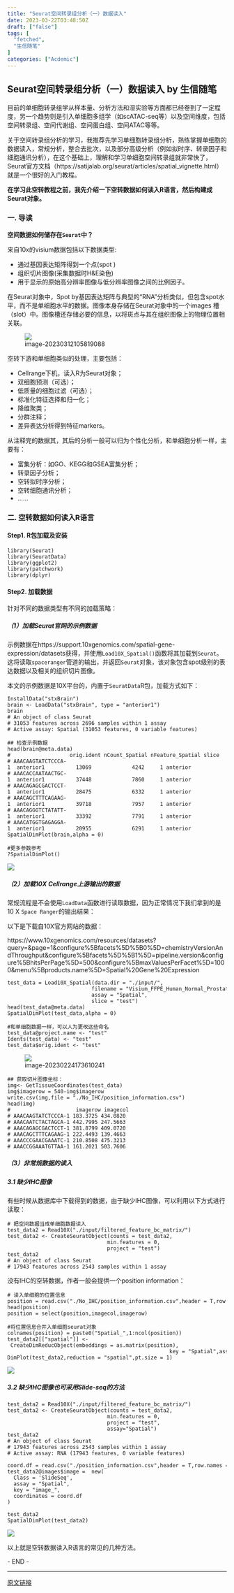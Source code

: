 ```yaml
---
title: "Seurat空间转录组分析（一）数据读入"
date: 2023-03-22T03:48:50Z
draft: ["false"]
tags: [
  "fetched",
  "生信随笔"
]
categories: ["Acdemic"]
---
```

Seurat空间转录组分析（一）数据读入 by 生信随笔
------
<div><section data-tool="mdnice编辑器" data-website="https://www.mdnice.com"><p data-tool="mdnice编辑器">目前的单细胞转录组学从样本量、分析方法和湿实验等方面都已经卷到了一定程度，另一个趋势则是引入单细胞多组学（如scATAC-seq等）以及空间维度，包括空间转录组、空间代谢组、空间蛋白组、空间ATAC等等。</p><p data-tool="mdnice编辑器">关于空间转录组分析的学习，我推荐先学习单细胞转录组分析，熟练掌握单细胞的数据读入，常规分析，整合去批次，以及部分高级分析（例如拟时序、转录因子和细胞通讯分析），在这个基础上，理解和学习单细胞空间转录组就非常快了，Seurat官方文档（https://satijalab.org/seurat/articles/spatial_vignette.html）就是一个很好的入门教程。</p><p data-tool="mdnice编辑器"><strong>在学习此空转教程之前，我先介绍一下空转数据如何读入R语言，然后构建成Seurat对象。</strong></p><h3 data-tool="mdnice编辑器">一. 导读</h3><p data-tool="mdnice编辑器"><strong>空间数据如何储存在<code>Seurat</code>中？</strong></p><p data-tool="mdnice编辑器">来自10x的visium数据包括以下数据类型:</p><ul data-tool="mdnice编辑器"><li><section>通过基因表达矩阵得到一个点(spot )</section></li><li><section>组织切片图像(采集数据时H&amp;E染色)</section></li><li><section>用于显示的原始高分辨率图像与低分辨率图像之间的比例因子。</section></li></ul><p data-tool="mdnice编辑器">在Seurat对象中，Spot by基因表达矩阵与典型的“RNA”分析类似，但包含spot水平，而不是单细胞水平的数据。图像本身存储在Seurat对象中的一个images 槽（slot）中。图像槽还存储必要的信息，以将斑点与其在组织图像上的物理位置相关联。</p><figure data-tool="mdnice编辑器"><img data-ratio="0.562200956937799" data-src="https://mmbiz.qpic.cn/mmbiz/fTW9zRI3eqWicABLHNgNhlp0hNcSyCPcZeXE7FicVwUweGnc1dbia158qgFbjIf0m69acu0qWtbZLUDxib6GDja4bg/640?wx_fmt=other" data-type="other" data-w="418" src="https://mmbiz.qpic.cn/mmbiz/fTW9zRI3eqWicABLHNgNhlp0hNcSyCPcZeXE7FicVwUweGnc1dbia158qgFbjIf0m69acu0qWtbZLUDxib6GDja4bg/640?wx_fmt=other"><figcaption>image-20230312105819088</figcaption></figure><p data-tool="mdnice编辑器">空转下游和单细胞类似的处理，主要包括：</p><ul data-tool="mdnice编辑器"><li><section>Cellrange下机，读入R为Seurat对象；</section></li><li><section>双细胞预测（可选）；</section></li><li><section>低质量的细胞过滤（可选）；</section></li><li><section>标准化特征选择和归一化；</section></li><li><section>降维聚类；</section></li><li><section>分群注释；</section></li><li><section>差异表达分析得到特征markers。</section></li></ul><p data-tool="mdnice编辑器">从注释完的数据其，其后的分析一般可以归为个性化分析，和单细胞分析一样，主要有：</p><ul data-tool="mdnice编辑器"><li><section>富集分析：如GO、KEGG和GSEA富集分析；</section></li><li><section>转录因子分析；</section></li><li><section>空转拟时序分析；</section></li><li><section>空转细胞通讯分析；</section></li><li><section>......</section></li></ul><h3 data-tool="mdnice编辑器">二. 空转数据如何读入R语言</h3><h4 data-tool="mdnice编辑器">Step1. R包加载及安装</h4><pre data-tool="mdnice编辑器"><span></span><code>library(Seurat)<br>library(SeuratData)<br>library(ggplot2)<br>library(patchwork)<br>library(dplyr)<br></code></pre><h4 data-tool="mdnice编辑器">Step2. 加载数据</h4><p data-tool="mdnice编辑器">针对不同的数据类型有不同的加载策略：</p><h5 data-tool="mdnice编辑器">（1）加载Seurat官网的示例数据</h5><p data-tool="mdnice编辑器">示例数据在https://support.10xgenomics.com/spatial-gene-expression/datasets获得，并使用<code>Load10X_Spatial()</code>函数将其加载到<code>Seurat</code>。这将读取<code>spaceranger</code>管道的输出，并返回<code>Seurat</code>对象，该对象包含spot级别的表达数据以及相关的组织切片图像。</p><p data-tool="mdnice编辑器">本文的示例数据是10X平台的，内置于<code>SeuratData</code>R包，加载方式如下：</p><pre data-tool="mdnice编辑器"><span></span><code>InstallData("stxBrain")<br>brain &lt;- LoadData("stxBrain", type = "anterior1")<br>brain<br># An object of class Seurat <br># 31053 features across 2696 samples within 1 assay <br># Active assay: Spatial (31053 features, 0 variable features)<br></code></pre><pre data-tool="mdnice编辑器"><span></span><code><span>## 检查示例数据</span><br>head(brain@meta.data)<br><span>#                   orig.ident nCount_Spatial nFeature_Spatial slice   region</span><br><span># AAACAAGTATCTCCCA-1  anterior1          13069             4242     1 anterior</span><br><span># AAACACCAATAACTGC-1  anterior1          37448             7860     1 anterior</span><br><span># AAACAGAGCGACTCCT-1  anterior1          28475             6332     1 anterior</span><br><span># AAACAGCTTTCAGAAG-1  anterior1          39718             7957     1 anterior</span><br><span># AAACAGGGTCTATATT-1  anterior1          33392             7791     1 anterior</span><br><span># AAACATGGTGAGAGGA-1  anterior1          20955             6291     1 anterior</span><br>SpatialDimPlot(brain,alpha = <span>0</span>)<br><br><span>#更多参数参考</span><br>?SpatialDimPlot()<br></code></pre><img data-ratio="0.785958904109589" data-src="https://mmbiz.qpic.cn/mmbiz/fTW9zRI3eqWicABLHNgNhlp0hNcSyCPcZ0aPO7hB4s8owarfn69Q302pu0u3gaocO0cM2RCvqrSD6GdtibhqhSfA/640?wx_fmt=other" data-type="other" data-w="584" src="https://mmbiz.qpic.cn/mmbiz/fTW9zRI3eqWicABLHNgNhlp0hNcSyCPcZ0aPO7hB4s8owarfn69Q302pu0u3gaocO0cM2RCvqrSD6GdtibhqhSfA/640?wx_fmt=other"><h5 data-tool="mdnice编辑器">（2）加载10X Cellrange上游输出的数据</h5><p data-tool="mdnice编辑器">常规流程是不会使用<code>LoadData</code>函数进行读取数据，因为正常情况下我们拿到的是10 X <code>Space Ranger</code>的输出结果：</p><p data-tool="mdnice编辑器">以下是下载自10X官方网站的数据：</p><p data-tool="mdnice编辑器">https://www.10xgenomics.com/resources/datasets?query=&amp;page=1&amp;configure%5Bfacets%5D%5B0%5D=chemistryVersionAndThroughput&amp;configure%5Bfacets%5D%5B1%5D=pipeline.version&amp;configure%5BhitsPerPage%5D=500&amp;configure%5BmaxValuesPerFacet%5D=1000&amp;menu%5Bproducts.name%5D=Spatial%20Gene%20Expression</p><pre data-tool="mdnice编辑器"><span></span><code>test_data = Load10X_Spatial(data.dir = <span>"./input/"</span>,<br>                           filename = <span>"Visium_FFPE_Human_Normal_Prostate_filtered_feature_bc_matrix.h5"</span>,<br>                           assay = <span>"Spatial"</span>, <br>                           slice = <span>"test"</span>)<br>head(test_data@meta.data)<br>SpatialDimPlot(test_data,alpha = <span>0</span>)<br><br><span>#和单细胞数据一样，可以人为更改这些命名</span><br>test_data@project.name &lt;- <span>"test"</span><br>Idents(test_data) &lt;- <span>"test"</span><br>test_data$orig.ident &lt;- <span>"test"</span><br></code></pre><figure data-tool="mdnice编辑器"><img data-ratio="0.6543624161073825" data-src="https://mmbiz.qpic.cn/mmbiz/fTW9zRI3eqWicABLHNgNhlp0hNcSyCPcZvnOZDLedjNTpxPk5TsicE3DXOu1juz8Uz0uCEA3zTJhFaBOoVWQ7GRA/640?wx_fmt=other" data-type="other" data-w="596" src="https://mmbiz.qpic.cn/mmbiz/fTW9zRI3eqWicABLHNgNhlp0hNcSyCPcZvnOZDLedjNTpxPk5TsicE3DXOu1juz8Uz0uCEA3zTJhFaBOoVWQ7GRA/640?wx_fmt=other"><figcaption>image-20230224173610241</figcaption></figure><pre data-tool="mdnice编辑器"><span></span><code><span>## 获取切片图像坐标：</span><br>img&lt;- GetTissueCoordinates(test_data)<br>img$imagerow = <span>540</span>-img$imagerow<br>write.csv(img,file = <span>"./No_IHC/position_information.csv"</span>)<br>head(img)<br><span>#                     imagerow imagecol</span><br><span># AAACAAGTATCTCCCA-1 183.3725 434.0820</span><br><span># AAACAATCTACTAGCA-1 442.7995 247.5663</span><br><span># AAACAGAGCGACTCCT-1 381.8799 409.0720</span><br><span># AAACAGCTTTCAGAAG-1 222.4493 139.4663</span><br><span># AAACCCGAACGAAATC-1 210.8508 475.3213</span><br><span># AAACCGGAAATGTTAA-1 161.2021 503.7606</span><br></code></pre><h5 data-tool="mdnice编辑器">（3）非常规数据的读入</h5><h5 data-tool="mdnice编辑器">3.1 缺少IHC图像</h5><p data-tool="mdnice编辑器">有些时候从数据库中下载得到的数据，由于缺少IHC图像，可以利用以下方式进行读取：</p><pre data-tool="mdnice编辑器"><span></span><code># 把空间数据当成单细胞数据读入<br>test_data2 = Read10X("./input/filtered_feature_bc_matrix/")<br>test_data2 &lt;- CreateSeuratObject(counts = test_data2, <br>                                min.features = 0, <br>                                project = "test")<br>test_data2<br># An object of class Seurat <br># 17943 features across 2543 samples within 1 assay<br></code></pre><p data-tool="mdnice编辑器">没有IHC的空转数据，作者一般会提供一个position information：</p><pre data-tool="mdnice编辑器"><span></span><code><span># 读入单细胞的位置信息</span><br>position = read.csv(<span>"./No_IHC/position_information.csv"</span>,header = <span>T</span>,row.names = <span>1</span>)<br>head(position)<br>position = select(position,imagecol,imagerow)<br><br><span>#将位置信息合并入单细胞seurat对象</span><br>colnames(position) = paste0(<span>"Spatial_"</span>,<span>1</span>:ncol(position))<br>test_data2[[<span>"spatial"</span>]] &lt;- CreateDimReducObject(embeddings = as.matrix(position), <br>                                                    key = <span>"Spatial"</span>,assay = <span>"RNA"</span>)<br>DimPlot(test_data2,reduction = <span>"spatial"</span>,pt.size = <span>1</span>)<br></code></pre><img data-ratio="0.8006644518272426" data-src="https://mmbiz.qpic.cn/mmbiz/fTW9zRI3eqWicABLHNgNhlp0hNcSyCPcZalP0Bz3olnJACFMQCsPIzfacrKkAdakN6ichI8Ag5GaRBf81Eic7OUPg/640?wx_fmt=other" data-type="other" data-w="602" src="https://mmbiz.qpic.cn/mmbiz/fTW9zRI3eqWicABLHNgNhlp0hNcSyCPcZalP0Bz3olnJACFMQCsPIzfacrKkAdakN6ichI8Ag5GaRBf81Eic7OUPg/640?wx_fmt=other"><h5 data-tool="mdnice编辑器">3.2 缺少IHC图像也可采用Slide-seq的方法</h5><pre data-tool="mdnice编辑器"><span></span><code>test_data2 = Read10X(<span>"./input/filtered_feature_bc_matrix/"</span>)<br>test_data2 &lt;- CreateSeuratObject(counts = test_data2,<br>                                min.features = <span>0</span>,<br>                                project = <span>"test"</span>, <br>                                assay=<span>"Spatial"</span>)<br>test_data2<br><span># An object of class Seurat </span><br><span># 17943 features across 2543 samples within 1 assay </span><br><span># Active assay: RNA (17943 features, 0 variable features)</span><br><br>coord.df = read.csv(<span>"./position_information.csv"</span>,header = <span>T</span>,row.names = <span>1</span>)<br>test_data2@images$image =  new(<br>  Class = <span>'SlideSeq'</span>,<br>  assay = <span>"Spatial"</span>,<br>  key = <span>"image_"</span>,<br>  coordinates = coord.df<br>)<br><br>test_data2<br>SpatialDimPlot(test_data2)<br></code></pre><p data-tool="mdnice编辑器"><img data-ratio="0.8020304568527918" data-src="https://mmbiz.qpic.cn/mmbiz/fTW9zRI3eqWicABLHNgNhlp0hNcSyCPcZVzw1icjMwldNEVD76ibnHibnGS19VgKHpwHVzftvQ9oO8vUzgVboGzKfw/640?wx_fmt=other" data-type="other" data-w="591" src="https://mmbiz.qpic.cn/mmbiz/fTW9zRI3eqWicABLHNgNhlp0hNcSyCPcZVzw1icjMwldNEVD76ibnHibnGS19VgKHpwHVzftvQ9oO8vUzgVboGzKfw/640?wx_fmt=other"></p><p data-tool="mdnice编辑器">以上就是空转数据读入R语言的常见的几种方法。</p><span>- END -</span></section><p><mp-style-type data-value="3"></mp-style-type></p></div>  
<hr>
<a href="https://mp.weixin.qq.com/s/06qiP4_yE8UOvXt4eP6org",target="_blank" rel="noopener noreferrer">原文链接</a>
